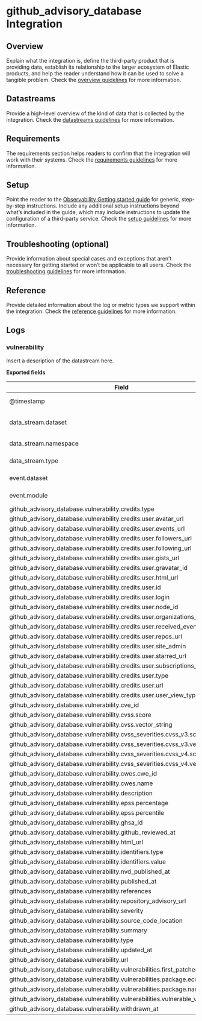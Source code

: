 # github_advisory_database Integration

## Overview

Explain what the integration is, define the third-party product that is providing data, establish its relationship to the larger ecosystem of Elastic products, and help the reader understand how it can be used to solve a tangible problem.
Check the [overview guidelines](https://www.elastic.co/guide/en/integrations-developer/current/documentation-guidelines.html#idg-docs-guidelines-overview) for more information.

## Datastreams

Provide a high-level overview of the kind of data that is collected by the integration. 
Check the [datastreams guidelines](https://www.elastic.co/guide/en/integrations-developer/current/documentation-guidelines.html#idg-docs-guidelines-datastreams) for more information.

## Requirements

The requirements section helps readers to confirm that the integration will work with their systems.
Check the [requirements guidelines](https://www.elastic.co/guide/en/integrations-developer/current/documentation-guidelines.html#idg-docs-guidelines-requirements) for more information.

## Setup

Point the reader to the [Observability Getting started guide](https://www.elastic.co/guide/en/observability/master/observability-get-started.html) for generic, step-by-step instructions. Include any additional setup instructions beyond what’s included in the guide, which may include instructions to update the configuration of a third-party service.
Check the [setup guidelines](https://www.elastic.co/guide/en/integrations-developer/current/documentation-guidelines.html#idg-docs-guidelines-setup) for more information.

## Troubleshooting (optional)

Provide information about special cases and exceptions that aren’t necessary for getting started or won’t be applicable to all users. Check the [troubleshooting guidelines](https://www.elastic.co/guide/en/integrations-developer/current/documentation-guidelines.html#idg-docs-guidelines-troubleshooting) for more information.

## Reference

Provide detailed information about the log or metric types we support within the integration. Check the [reference guidelines](https://www.elastic.co/guide/en/integrations-developer/current/documentation-guidelines.html#idg-docs-guidelines-reference) for more information.

## Logs

### vulnerability

Insert a description of the datastream here.

**Exported fields**

| Field | Description | Type |
|---|---|---|
| @timestamp | Event timestamp. | date |
| data_stream.dataset | Data stream dataset name. | constant_keyword |
| data_stream.namespace | Data stream namespace. | constant_keyword |
| data_stream.type | Data stream type. | constant_keyword |
| event.dataset | Event dataset | constant_keyword |
| event.module | Event module | constant_keyword |
| github_advisory_database.vulnerability.credits.type |  | keyword |
| github_advisory_database.vulnerability.credits.user.avatar_url |  | keyword |
| github_advisory_database.vulnerability.credits.user.events_url |  | keyword |
| github_advisory_database.vulnerability.credits.user.followers_url |  | keyword |
| github_advisory_database.vulnerability.credits.user.following_url |  | keyword |
| github_advisory_database.vulnerability.credits.user.gists_url |  | keyword |
| github_advisory_database.vulnerability.credits.user.gravatar_id |  | keyword |
| github_advisory_database.vulnerability.credits.user.html_url |  | keyword |
| github_advisory_database.vulnerability.credits.user.id |  | long |
| github_advisory_database.vulnerability.credits.user.login |  | keyword |
| github_advisory_database.vulnerability.credits.user.node_id |  | keyword |
| github_advisory_database.vulnerability.credits.user.organizations_url |  | keyword |
| github_advisory_database.vulnerability.credits.user.received_events_url |  | keyword |
| github_advisory_database.vulnerability.credits.user.repos_url |  | keyword |
| github_advisory_database.vulnerability.credits.user.site_admin |  | boolean |
| github_advisory_database.vulnerability.credits.user.starred_url |  | keyword |
| github_advisory_database.vulnerability.credits.user.subscriptions_url |  | keyword |
| github_advisory_database.vulnerability.credits.user.type |  | keyword |
| github_advisory_database.vulnerability.credits.user.url |  | keyword |
| github_advisory_database.vulnerability.credits.user.user_view_type |  | keyword |
| github_advisory_database.vulnerability.cve_id |  | keyword |
| github_advisory_database.vulnerability.cvss.score |  | long |
| github_advisory_database.vulnerability.cvss.vector_string |  | keyword |
| github_advisory_database.vulnerability.cvss_severities.cvss_v3.score |  | long |
| github_advisory_database.vulnerability.cvss_severities.cvss_v3.vector_string |  | keyword |
| github_advisory_database.vulnerability.cvss_severities.cvss_v4.score |  | long |
| github_advisory_database.vulnerability.cvss_severities.cvss_v4.vector_string |  | keyword |
| github_advisory_database.vulnerability.cwes.cwe_id |  | keyword |
| github_advisory_database.vulnerability.cwes.name |  | keyword |
| github_advisory_database.vulnerability.description |  | keyword |
| github_advisory_database.vulnerability.epss.percentage |  | long |
| github_advisory_database.vulnerability.epss.percentile |  | long |
| github_advisory_database.vulnerability.ghsa_id |  | keyword |
| github_advisory_database.vulnerability.github_reviewed_at |  | keyword |
| github_advisory_database.vulnerability.html_url |  | keyword |
| github_advisory_database.vulnerability.identifiers.type |  | keyword |
| github_advisory_database.vulnerability.identifiers.value |  | keyword |
| github_advisory_database.vulnerability.nvd_published_at |  | keyword |
| github_advisory_database.vulnerability.published_at |  | keyword |
| github_advisory_database.vulnerability.references |  | keyword |
| github_advisory_database.vulnerability.repository_advisory_url |  | keyword |
| github_advisory_database.vulnerability.severity |  | keyword |
| github_advisory_database.vulnerability.source_code_location |  | keyword |
| github_advisory_database.vulnerability.summary |  | keyword |
| github_advisory_database.vulnerability.type |  | keyword |
| github_advisory_database.vulnerability.updated_at |  | keyword |
| github_advisory_database.vulnerability.url |  | keyword |
| github_advisory_database.vulnerability.vulnerabilities.first_patched_version |  | keyword |
| github_advisory_database.vulnerability.vulnerabilities.package.ecosystem |  | keyword |
| github_advisory_database.vulnerability.vulnerabilities.package.name |  | keyword |
| github_advisory_database.vulnerability.vulnerabilities.vulnerable_version_range |  | keyword |
| github_advisory_database.vulnerability.withdrawn_at |  | date |


